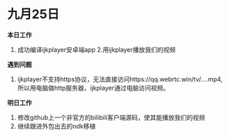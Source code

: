 # 九月25日
**本日工作**  
1. 成功编译ijkplayer安卓端app
2.用ijkplayer播放我们的视频

**遇到问题**  
1. ijkplayer不支持https协议，无法直接访问https://qq.webrtc.win/tv/....mp4,所以用电脑做http服务器，ijkplayer通过电脑访问视频。

**明日工作**  
1. 修改github上一个非官方的bilibili客户端源码，使其能播放我们的视频
1. 继续跟进外包出去的ndk移植
